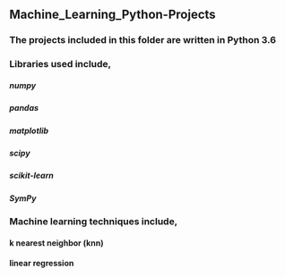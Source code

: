 ## Machine_Learning_Python-Projects

### The projects included in this folder are written in Python 3.6
### Libraries used include,
##### numpy
##### pandas
##### matplotlib
##### scipy
##### scikit-learn
##### SymPy 

### Machine learning techniques include,
#### k nearest neighbor (knn)
#### linear regression

